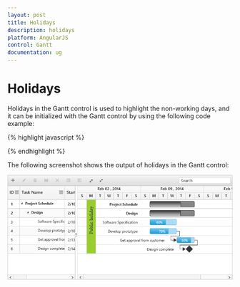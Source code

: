 ```yaml
---
layout: post
title: Holidays
description: holidays
platform: AngularJS
control: Gantt
documentation: ug
---
```


# Holidays

Holidays in the Gantt control is used to highlight the non-working days, and it can be initialized with the Gantt control by using the following code example:

{% highlight javascript %}

<body ng-controller="GanttCtrl">
   <!--Add  Gantt control here-->    
   <div id="GanttContainer" ej-gantt
   //...
    e-holidays="holidays" 
    >
   </div>
   <script>
   var holidays= [{
            day: "2/11/2014",
            label: " Public holiday",
            background: "yellowgreen "
        }]
    angular.module('listCtrl', ['ejangular'])
           .controller('GanttCtrl', function ($scope) {
               //...
               $scope.holidays="holidays";
          });  
</script>
</body>
   
{% endhighlight %}

The following screenshot shows the output of holidays in the Gantt control:

![](Holidays_images/Holidays_img1.png)

